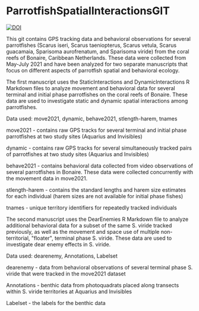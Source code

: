 
# ParrotfishSpatialInteractionsGIT

[![DOI](https://zenodo.org/badge/687198012.svg)](https://zenodo.org/badge/latestdoi/687198012)


This git contains GPS tracking data and behavioral observations for several parrotfishes (Scarus iseri, Scarus taeniopterus, Scarus vetula, Scarus guacamaia, Sparisoma aurofrenatum, and Sparisoma viride) from the coral reefs of Bonaire, Caribbean Netherlands. These data were collected from May-July 2021 and have been analyzed for two separate manuscripts that focus on different aspects of parrotfish spatial and behavioral ecology. 


The first manuscript uses the StaticInteractions and DynamicInteractions R Markdown files to analyze movement and behavioral data for several terminal and initial phase parrotfishes on the coral reefs of Bonaire. These data are used to investigate static and dynamic spatial interactions among parrotfishes.

Data used: move2021, dynamic, behave2021, stlength-harem, tnames

move2021 - contains raw GPS tracks for several terminal and initial phase parrotfishes at two study sites (Aquarius and Invisibles)

dynamic - contains raw GPS tracks for several simultaneously tracked pairs of parrotfishes at two study sites (Aquarius and Invisibles)

behave2021 - contains behavioral data collected from video observations of several parrotfishes in Bonaire. These data were collected concurrently with the movement data in move2021.

stlength-harem - contains the standard lengths and harem size estimates for each individual (harem sizes are not available for initial phase fishes)

tnames - unique territory identifiers for repeatedly tracked individuals


The second manuscript uses the DearEnemies R Markdown file to analyze additional behavioral data for a subset of the same S. viride tracked previously, as well as the movement and space use of multiple non-territorial, "floater", terminal phase S. viride. These data are used to investigate dear enemy effects in S. viride.

Data used: dearenemy, Annotations, Labelset

dearenemy - data from behavioral observations of several terminal phase S. viride that were tracked in the move2021 dataset

Annotations - benthic data from photoquadrats placed along transects within S. viride territories at Aquarius and Invisibles

Labelset - the labels for the benthic data
  

